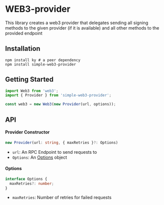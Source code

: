 # WEB3-provider

This library creates a web3 provider that delegates sending all signing methods to the given provider (if it is available) and all other methods to the provided endpoint

## Installation

```shell
npm install ky # a peer dependency
npm install simple-web3-provider
```

## Getting Started

```javascript
import Web3 from 'web3';
import { Provider } from 'simple-web3-provider';

const web3 = new Web3(new Provider(url, options));
```

## API

#### Provider Constructor

```typescript
new Provider(url: string, { maxRetries }?: Options)
```

- `url`: An RPC Endpoint to send requests to
- `Options`: An [Options](#Options) object

#### Options

```typescript
interface Options {
  maxRetries?: number;
}
```

- `maxRetries`: Number of retries for failed requests
